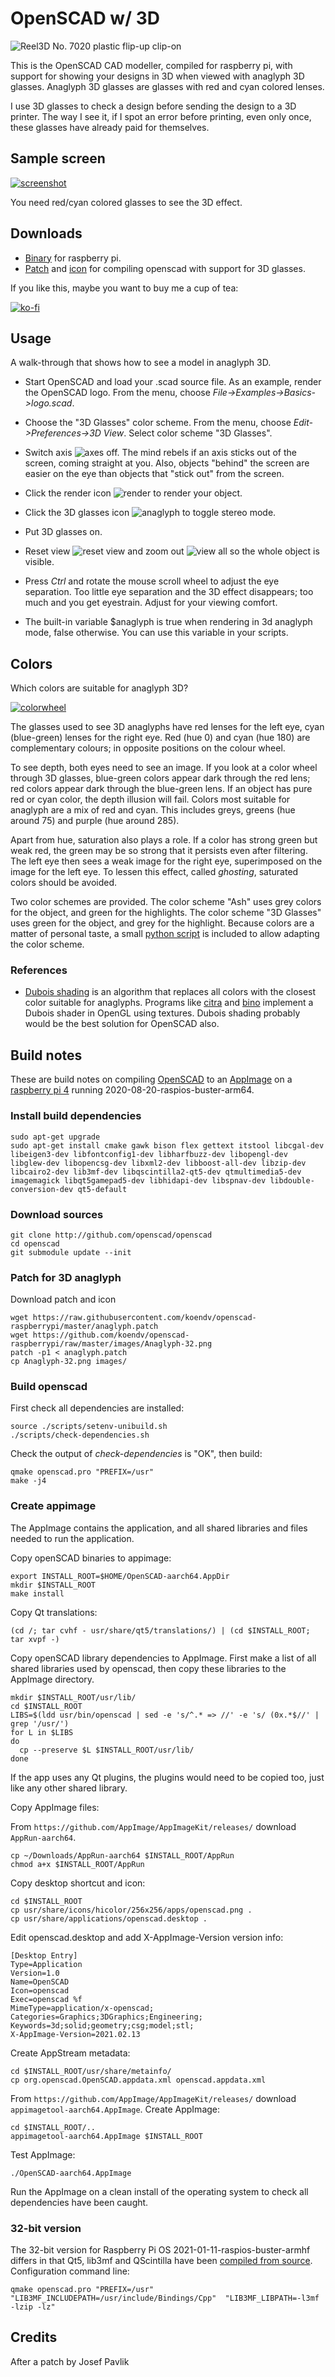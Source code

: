 
# OpenSCAD w/ 3D

![Reel3D No. 7020 plastic flip-up clip-on](images/anaglyph_glasses.gif)

This is the OpenSCAD CAD modeller, compiled for raspberry pi, with support for showing your designs in 3D when viewed with anaglyph 3D glasses. Anaglyph 3D glasses are glasses with red and cyan colored lenses.

I use 3D glasses to check a design before sending the design to a 3D printer. The way I see it, if I spot an error before printing, even only once, these glasses have already paid for themselves.

## Sample screen

[![screenshot](images/openscad_screenshot_big.png)](https://raw.githubusercontent.com/koendv/openscad-raspberrypi/master/images/openscad_screenshot_big.png)

You need red/cyan colored glasses to see the 3D effect.

## Downloads

- [Binary](https://github.com/koendv/openscad-raspberrypi/releases) for raspberry pi.
- [Patch](https://raw.githubusercontent.com/koendv/openscad-raspberrypi/master/anaglyph.patch) and [icon](images/Anaglyph-32.png) for compiling openscad with support for 3D glasses.

If you like this, maybe you want to buy me a cup of tea:

[![ko-fi](images/kofibutton.svg)](https://ko-fi.com/Q5Q03LPDQ)
## Usage

A walk-through that shows how to see a model in anaglyph 3D.

- Start OpenSCAD and load your .scad source file. As an example, render the OpenSCAD logo. From the menu, choose *File->Examples->Basics->logo.scad*.

- Choose the "3D Glasses" color scheme. From the menu, choose *Edit->Preferences->3D View*.
Select color scheme "3D Glasses".

- Switch axis ![axes](images/blackaxes.png) off.  The mind rebels if an axis sticks out of the screen, coming straight at you. Also, objects "behind" the screen are easier on the eye than objects that "stick out" from the screen.

- Click the render icon ![render](images/render-32.png) to render your object.

- Click the 3D glasses icon ![anaglyph](images/Anaglyph-32.png) to toggle stereo mode.

- Put 3D glasses on.

- Reset view ![reset view](images/Command-Reset-32.png) and zoom out ![view all](images/zoom-all.png) so the whole object is visible.

- Press *Ctrl* and rotate the mouse scroll wheel to adjust the eye separation. Too little eye separation and the 3D effect disappears; too much and you get eyestrain. Adjust for your viewing comfort.

- The built-in variable $anaglyph is true when rendering in 3d anaglyph mode, false otherwise.  You can use this variable in your scripts.
 
## Colors

Which colors are suitable for anaglyph 3D?

[![colorwheel](images/colorwheel.png)](https://raw.githubusercontent.com/koendv/openscad-raspberrypi/master/images/colorwheel.svg)

The glasses used to see 3D anaglyphs have red lenses for the left eye, cyan (blue-green) lenses for the right eye. Red (hue 0) and cyan (hue 180) are complementary colours; in opposite positions on the colour wheel.

To see depth, both eyes need to see an image. If you look at a color wheel through 3D glasses, blue-green colors appear dark through the red lens; red colors appear dark through the blue-green lens. If an object has pure red or cyan color, the depth illusion will fail. Colors most suitable for anaglyph are a mix of red and cyan. This includes greys, greens (hue around 75) and purple (hue around 285).

Apart from hue, saturation also plays a role. If a color has strong green but weak red, the green may be so strong that it persists even after filtering. The left eye then sees a weak image for the right eye, superimposed on the image for the left eye. To lessen this effect, called *ghosting*, saturated colors should be avoided.

Two color schemes are provided. The color scheme "Ash" uses grey colors for the object, and green for the highlights. The color scheme "3D Glasses" uses green for the object, and grey for the highlight. Because colors are a matter of personal taste, a small [python script](gencolorscheme.py) is included to allow adapting the color scheme.

### References
- [Dubois shading](http://www.site.uottawa.ca/~edubois/anaglyph/) is an algorithm that replaces all colors with the closest color suitable for anaglyphs. Programs like [citra](https://citra-emu.org/) and  [bino](https://bino3d.org/) implement a Dubois shader in OpenGL using textures. Dubois shading probably would be the best solution for OpenSCAD also.

## Build notes

These are build notes on compiling [OpenSCAD](http://www.openscad.org) to an [AppImage](http://www.appimage.org) on a [raspberry pi 4](https://www.raspberrypi.org) running 2020-08-20-raspios-buster-arm64.

### Install build dependencies

```
sudo apt-get upgrade
sudo apt-get install cmake gawk bison flex gettext itstool libcgal-dev libeigen3-dev libfontconfig1-dev libharfbuzz-dev libopengl-dev libglew-dev libopencsg-dev libxml2-dev libboost-all-dev libzip-dev libcairo2-dev lib3mf-dev libqscintilla2-qt5-dev qtmultimedia5-dev imagemagick libqt5gamepad5-dev libhidapi-dev libspnav-dev libdouble-conversion-dev qt5-default
```
### Download sources

```
git clone http://github.com/openscad/openscad
cd openscad
git submodule update --init
```
### Patch for 3D anaglyph
Download patch and icon

```
wget https://raw.githubusercontent.com/koendv/openscad-raspberrypi/master/anaglyph.patch
wget https://github.com/koendv/openscad-raspberrypi/raw/master/images/Anaglyph-32.png
patch -p1 < anaglyph.patch
cp Anaglyph-32.png images/
```
### Build openscad
First check all dependencies are installed:

```
source ./scripts/setenv-unibuild.sh
./scripts/check-dependencies.sh
```
Check the output of *check-dependencies* is "OK", then build:
```
qmake openscad.pro "PREFIX=/usr"
make -j4
```
### Create appimage

The AppImage contains the application, and all shared libraries and files needed to run the application.

Copy openSCAD binaries to appimage:
```
export INSTALL_ROOT=$HOME/OpenSCAD-aarch64.AppDir
mkdir $INSTALL_ROOT
make install
```
Copy Qt translations:
```
(cd /; tar cvhf - usr/share/qt5/translations/) | (cd $INSTALL_ROOT; tar xvpf -)
```
Copy openSCAD library dependencies to AppImage.
First make a list of all shared libraries used by openscad, then copy these libraries to the AppImage directory.

```
mkdir $INSTALL_ROOT/usr/lib/
cd $INSTALL_ROOT
LIBS=$(ldd usr/bin/openscad | sed -e 's/^.* => //' -e 's/ (0x.*$//' | grep '/usr/')
for L in $LIBS
do
  cp --preserve $L $INSTALL_ROOT/usr/lib/
done
```
If the app uses any Qt plugins, the plugins would need to be copied too, just like any other shared library.

Copy AppImage files:

From `https://github.com/AppImage/AppImageKit/releases/` download `AppRun-aarch64`.
```
cp ~/Downloads/AppRun-aarch64 $INSTALL_ROOT/AppRun
chmod a+x $INSTALL_ROOT/AppRun
```
Copy desktop shortcut and icon:
```
cd $INSTALL_ROOT
cp usr/share/icons/hicolor/256x256/apps/openscad.png .
cp usr/share/applications/openscad.desktop .
```
Edit openscad.desktop and add X-AppImage-Version version info:
```
[Desktop Entry]
Type=Application
Version=1.0
Name=OpenSCAD
Icon=openscad
Exec=openscad %f
MimeType=application/x-openscad;
Categories=Graphics;3DGraphics;Engineering;
Keywords=3d;solid;geometry;csg;model;stl;
X-AppImage-Version=2021.02.13
```
Create AppStream metadata:
```
cd $INSTALL_ROOT/usr/share/metainfo/
cp org.openscad.OpenSCAD.appdata.xml openscad.appdata.xml
```
From `https://github.com/AppImage/AppImageKit/releases/` download `appimagetool-aarch64.AppImage`. Create AppImage:
```
cd $INSTALL_ROOT/..
appimagetool-aarch64.AppImage $INSTALL_ROOT
```
Test AppImage:
```
./OpenSCAD-aarch64.AppImage
```
Run the AppImage on a clean install of the operating system to check all dependencies have been caught.

### 32-bit version

The 32-bit version for Raspberry Pi OS 2021-01-11-raspios-buster-armhf differs in that Qt5, lib3mf and QScintilla have been [compiled from source](https://github.com/koendv/qt5-opengl-raspberrypi). Configuration command line:
```
qmake openscad.pro "PREFIX=/usr" "LIB3MF_INCLUDEPATH=/usr/include/Bindings/Cpp"  "LIB3MF_LIBPATH=-l3mf -lzip -lz"

```

## Credits
After a patch by Josef Pavlik
